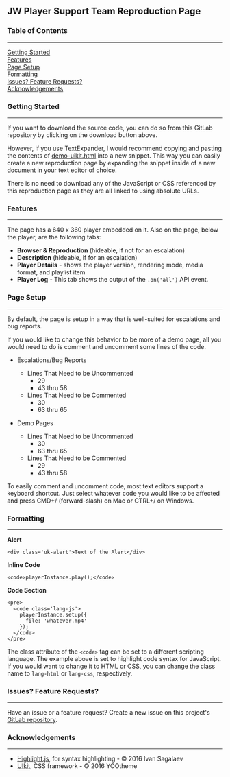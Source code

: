 ## JW Player Support Team Reproduction Page

### Table of Contents
***
[Getting Started](#getting-started)  
[Features](#features)  
[Page Setup](#page-setup)  
[Formatting](#formatting)  
[Issues? Feature Requests?](#issues-feature-requests)  
[Acknowledgements](#acknowledgements)

### Getting Started
***
If you want to download the source code, you can do so from this GitLab repository by clicking on the download button above.  

However, if you use TextExpander, I would recommend copying and pasting the contents of [demo-uikit.html](https://gitlab.com/waxidiotic/jw-demo/blob/master/demo-uikit.html) into a new snippet. This way you can easily create a new reproduction page by expanding the snippet inside of a new document in your text editor of choice.  

There is no need to download any of the JavaScript or CSS referenced by this reproduction page as they are all linked to using absolute URLs.

### Features
***
The page has a 640 x 360 player embedded on it. Also on the page, below the player, are the following tabs:  

* **Browser & Reproduction** (hideable, if not for an escalation)  
* **Description** (hideable, if for an escalation)  
* **Player Details** - shows the player version, rendering mode, media format, and playlist item
* **Player Log** - This tab shows the output of the `.on('all')` API event.

### Page Setup
***
By default, the page is setup in a way that is well-suited for escalations and bug reports.  

If you would like to change this behavior to be more of a demo page, all you would need to do is comment and uncomment some lines of the code.  

* Escalations/Bug Reports
	* Lines That Need to be Uncommented
		* 29
		* 43 thru 58
	* Lines That Need to be Commented
		* 30
		* 63 thru 65  

* Demo Pages
	* Lines That Need to be Uncommented
		* 30
		* 63 thru 65
	* Lines That Need to be Commented
		* 29
		* 43 thru 58  

To easily comment and uncomment code, most text editors support a keyboard shortcut. Just select whatever code you would like to be affected and press CMD+/ (forward-slash) on Mac or CTRL+/ on Windows.

### Formatting
***
**Alert**  

`<div class='uk-alert'>Text of the Alert</div>`  

**Inline Code**  

`<code>playerInstance.play();</code>`

**Code Section**

	<pre>
	  <code class='lang-js'>
	    playerInstance.setup({  
	      file: 'whatever.mp4'
	    });
	  </code>
	</pre>

The class attribute of the `<code>` tag can be set to a different scripting language. The example above is set to highlight code syntax for JavaScript. If you would want to change it to HTML or CSS, you can change the class name to `lang-html` or `lang-css`, respectively.

### Issues? Feature Requests?
***
Have an issue or a feature request? Create a new issue on this project's [GitLab repository](https://gitlab.com/waxidiotic/jw-demo/issues).

### Acknowledgements
***
* [Highlight.js](https://github.com/isagalaev/highlight.js), for syntax highlighting - &copy; 2016 Ivan Sagalaev
* [UIkit](http://www.getuikit.com), CSS framework - &copy; 2016 YOOtheme
